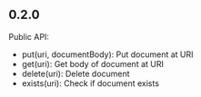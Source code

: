 ## 0.2.0
Public API:
* put(uri, documentBody): Put document at URI
* get(uri): Get body of document at URI
* delete(uri): Delete document
* exists(uri): Check if document exists